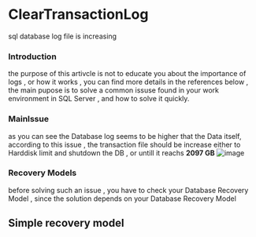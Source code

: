 # ClearTransactionLog
sql database log file is increasing 
### Introduction
the purpose of this artivcle is not to educate you about the importance of logs , or how it works , you can find more details in the references below , 
the main pupose is to solve a common issuse found in your work environment in SQL Server , and how to solve it quickly.

### MainIssue
as you can see the Database log seems to be higher that the Data itself, according to this issue , the transaction file should be increase either to Harddisk limit and shutdown the DB , 
or untill it reachs **2097 GB**
![image](https://github.com/user-attachments/assets/4ade4f16-6e7c-4e1b-9551-c94bd573eabc)
### Recovery  Models
before solving such an issue , you have to check your Database Recovery Model , since the solution depends on your Database Recovery Model
##  Simple recovery model



